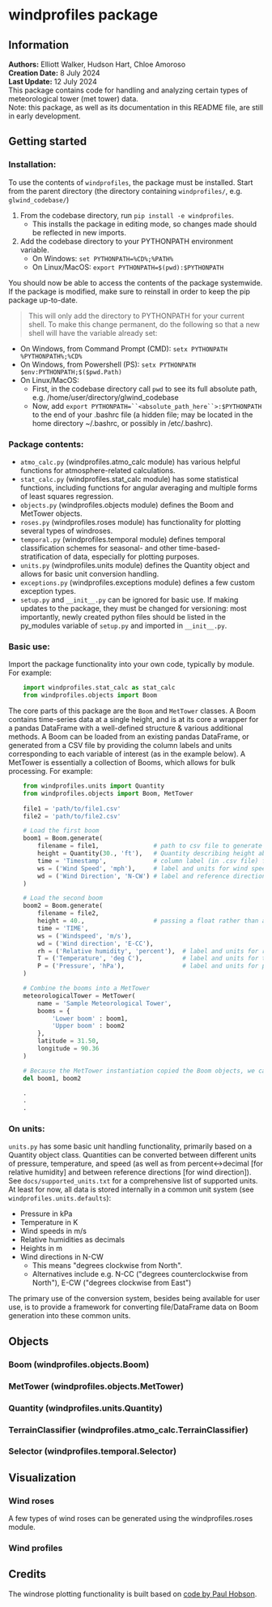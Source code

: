 windprofiles package
====================

Information
----------

**Authors:** Elliott Walker, Hudson Hart, Chloe Amoroso  
**Creation Date:** 8 July 2024  
**Last Update:** 12 July 2024  
This package contains code for handling and analyzing certain types of meteorological tower (met tower) data.  
Note: this package, as well as its documentation in this README file, are still in early development.  


Getting started
---------------

### Installation:

To use the contents of `windprofiles`, the package must be installed. Start from the parent directory (the directory containing `windprofiles/`, e.g. `glwind_codebase/`)
1. From the codebase directory, run `pip install -e windprofiles`.  
    * This installs the package in editing mode, so changes made should be reflected in new imports.  
2. Add the codebase directory to your PYTHONPATH environment variable.  
    * On Windows: `set PYTHONPATH=%CD%;%PATH%`  
    * On Linux/MacOS: `export PYTHONPATH=$(pwd):$PYTHONPATH`  

You should now be able to access the contents of the package systemwide. If the package is modified, make sure to reinstall in order to keep the pip package up-to-date.  

> This will only add the directory to PYTHONPATH for your current shell. To make this change permanent, do the following so that a new shell will have the variable already set:
* On Windows, from Command Prompt (CMD): `setx PYTHONPATH %PYTHONPATH%;%CD%`
* On Windows, from Powershell (PS): `setx PYTHONPATH $env:PYTHONPATH;$($pwd.Path)`
* On Linux/MacOS:
    * First, in the codebase directory call `pwd` to see its full absolute path, e.g. /home/user/directory/glwind_codebase
    * Now, add `export PYTHONPATH=``<absolute_path_here``>:$PYTHONPATH` to the end of your .bashrc file (a hidden file; may be located in the home directory ~/.bashrc, or possibly in /etc/.bashrc).


### Package contents:

* `atmo_calc.py` (windprofiles.atmo_calc module) has various helpful functions for atmosphere-related calculations.  
* `stat_calc.py` (windprofiles.stat_calc module) has some statistical functions, including functions for angular averaging and multiple forms of least squares regression.
* `objects.py` (windprofiles.objects module) defines the Boom and MetTower objects.  
* `roses.py` (windprofiles.roses module) has functionality for plotting several types of windroses.  
* `temporal.py` (windprofiles.temporal module) defines temporal classification schemes for seasonal- and other time-based- stratification of data, especially for plotting purposes.  
* `units.py` (windprofiles.units module) defines the Quantity object and allows for basic unit conversion handling.
* `exceptions.py` (windprofiles.exceptions module) defines a few custom exception types.  
* `setup.py` and `__init__.py` can be ignored for basic use. If making updates to the package, they must be changed for versioning: most importantly, newly created python files should be listed in the py_modules variable of `setup.py` and imported in `__init__.py`.  


### Basic use:

Import the package functionality into your own code, typically by module. For example:  

```python
    import windprofiles.stat_calc as stat_calc
    from windprofiles.objects import Boom
```

The core parts of this package are the `Boom` and `MetTower` classes. A Boom contains time-series data at a single height, and is at its core a wrapper for a pandas DataFrame with a well-defined structure & various additional methods. A Boom can be loaded from an existing pandas DataFrame, or generated from a CSV file by providing the column labels and units corresponding to each variable of interest (as in the example below). A MetTower is essentially a collection of Booms, which allows for bulk processing. For example:

```python
    from windprofiles.units import Quantity
    from windprofiles.objects import Boom, MetTower
    
    file1 = 'path/to/file1.csv'
    file2 = 'path/to/file2.csv'

    # Load the first boom
    boom1 = Boom.generate(
        filename = file1,               # path to csv file to generate Boom from
        height = Quantity(30., 'ft'),   # Quantity describing height above ground
        time = 'Timestamp',             # column label (in .csv file) for time stamp
        ws = ('Wind Speed', 'mph'),     # label and units for wind speed
        wd = ('Wind Direction', 'N-CW') # label and reference direction for wind direction
    )

    # Load the second boom
    boom2 = Boom.generate(
        filename = file2,
        height = 40.,                   # passing a float rather than a Quantity defaults to being interpreted as meters
        time = 'TIME',
        ws = ('Windspeed', 'm/s'),
        wd = ('Wind direction', 'E-CC'),
        rh = ('Relative humidity', 'percent'),  # label and units for relative humidity (percent vs dec[imal])
        T = ('Temperature', 'deg C'),           # label and units for temperature
        P = ('Pressure', 'hPa'),                # label and units for pressure
    )

    # Combine the booms into a MetTower
    meteorologicalTower = MetTower(
        name = 'Sample Meteorological Tower',
        booms = {
            'Lower boom' : boom1,
            'Upper boom' : boom2
        },
        latitude = 31.50,
        longitude = 90.36
    )

    # Because the MetTower instantiation copied the Boom objects, we can delete the originals to free memory
    del boom1, boom2

    .
    .
    .

```


### On units:

`units.py` has some basic unit handling functionality, primarily based on a Quantity object class. Quantities can be converted between different units of pressure, temperature, and speed (as well as from percent<->decimal [for relative humidity] and between reference directions [for wind direction]). See `docs/supported_units.txt` for a comprehensive list of supported units.  
At least for now, all data is stored internally in a common unit system (see `windprofiles.units.defaults`):  
* Pressure in kPa  
* Temperature in K  
* Wind speeds in m/s  
* Relative humidities as decimals  
* Heights in m  
* Wind directions in N-CW  
    - This means "degrees clockwise from North".  
    - Alternatives include e.g. N-CC ("degrees counterclockwise from North"), E-CW ("degrees clockwise from East")  

The primary use of the conversion system, besides being available for user use, is to provide a framework for converting file/DataFrame data on Boom generation into these common units.  


Objects
--------

### Boom (windprofiles.objects.Boom)


### MetTower (windprofiles.objects.MetTower)


### Quantity (windprofiles.units.Quantity)


### TerrainClassifier (windprofiles.atmo_calc.TerrainClassifier)


### Selector (windprofiles.temporal.Selector)


Visualization
-------------

### Wind roses

A few types of wind roses can be generated using the windprofiles.roses module.


### Wind profiles


Credits
--------

The windrose plotting functionality is built based on [code by Paul Hobson](https://gist.github.com/phobson/41b41bdd157a2bcf6e14).
